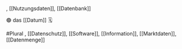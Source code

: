, [[Nutzungsdaten]], [[Datenbank]]

🟢 das [[Datum]] 🗓️


#Plural , [[Datenschutz]], [[Software]], [[Information]], [[Marktdaten]], [[Datenmenge]]